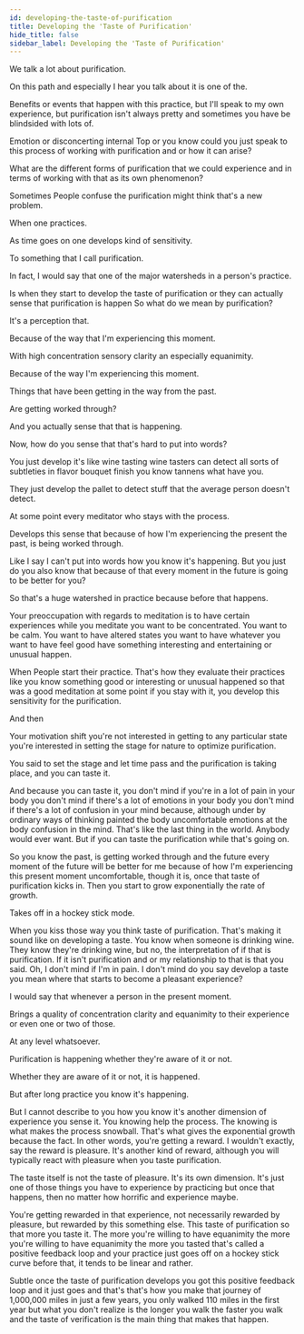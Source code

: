 ```yaml
---
id: developing-the-taste-of-purification
title: Developing the 'Taste of Purification'
hide_title: false
sidebar_label: Developing the 'Taste of Purification'
---
```

We talk a lot about purification.

On this path and especially I hear you talk about it is one of the.

Benefits or events that happen with this practice, but I'll speak to my own experience, but purification isn't always pretty and sometimes you have be blindsided with lots of.

Emotion or disconcerting internal Top or you know could you just speak to this process of working with purification and or how it can arise?

What are the different forms of purification that we could experience and in terms of working with that as its own phenomenon?

Sometimes People confuse the purification might think that's a new problem.

When one practices.

As time goes on one develops kind of sensitivity.

To something that I call purification.

In fact, I would say that one of the major watersheds in a person's practice.

Is when they start to develop the taste of purification or they can actually sense that purification is happen So what do we mean by purification?

It's a perception that.

Because of the way that I'm experiencing this moment.

With high concentration sensory clarity an especially equanimity.

Because of the way I'm experiencing this moment.

Things that have been getting in the way from the past.

Are getting worked through?

And you actually sense that that is happening.

Now, how do you sense that that's hard to put into words?

You just develop it's like wine tasting wine tasters can detect all sorts of subtleties in flavor bouquet finish you know tannens what have you.

They just develop the pallet to detect stuff that the average person doesn't detect.

At some point every meditator who stays with the process.

Develops this sense that because of how I'm experiencing the present the past, is being worked through.

Like I say I can't put into words how you know it's happening. But you just do you also know that because of that every moment in the future is going to be better for you?

So that's a huge watershed in practice because before that happens.

Your preoccupation with regards to meditation is to have certain experiences while you meditate you want to be concentrated. You want to be calm. You want to have altered states you want to have whatever you want to have feel good have something interesting and entertaining or unusual happen.

When People start their practice. That's how they evaluate their practices like you know something good or interesting or unusual happened so that was a good meditation at some point if you stay with it, you develop this sensitivity for the purification.

And then

Your motivation shift you're not interested in getting to any particular state you're interested in setting the stage for nature to optimize purification.

You said to set the stage and let time pass and the purification is taking place, and you can taste it.

And because you can taste it, you don't mind if you're in a lot of pain in your body you don't mind if there's a lot of emotions in your body you don't mind if there's a lot of confusion in your mind because, although under by ordinary ways of thinking painted the body uncomfortable emotions at the body confusion in the mind. That's like the last thing in the world. Anybody would ever want. But if you can taste the purification while that's going on.

So you know the past, is getting worked through and the future every moment of the future will be better for me because of how I'm experiencing this present moment uncomfortable, though it is, once that taste of purification kicks in. Then you start to grow exponentially the rate of growth.

Takes off in a hockey stick mode.

When you kiss those way you think taste of purification. That's making it sound like on developing a taste. You know when someone is drinking wine. They know they're drinking wine, but no, the interpretation of if that is purification. If it isn't purification and or my relationship to that is that you said. Oh, I don't mind if I'm in pain. I don't mind do you say develop a taste you mean where that starts to become a pleasant experience?

I would say that whenever a person in the present moment.

Brings a quality of concentration clarity and equanimity to their experience or even one or two of those.

At any level whatsoever.

Purification is happening whether they're aware of it or not.

Whether they are aware of it or not, it is happened.

But after long practice you know it's happening.

But I cannot describe to you how you know it's another dimension of experience you sense it. You knowing help the process. The knowing is what makes the process snowball. That's what gives the exponential growth because the fact. In other words, you're getting a reward. I wouldn't exactly, say the reward is pleasure. It's another kind of reward, although you will typically react with pleasure when you taste purification.

The taste itself is not the taste of pleasure. It's its own dimension. It's just one of those things you have to experience by practicing but once that happens, then no matter how horrific and experience maybe.

You're getting rewarded in that experience, not necessarily rewarded by pleasure, but rewarded by this something else. This taste of purification so that more you taste it. The more you're willing to have equanimity the more you're willing to have equanimity the more you tasted that's called a positive feedback loop and your practice just goes off on a hockey stick curve before that, it tends to be linear and rather.

Subtle once the taste of purification develops you got this positive feedback loop and it just goes and that's that's how you make that journey of 1,000,000 miles in just a few years, you only walked 110 miles in the first year but what you don't realize is the longer you walk the faster you walk and the taste of verification is the main thing that makes that happen.

